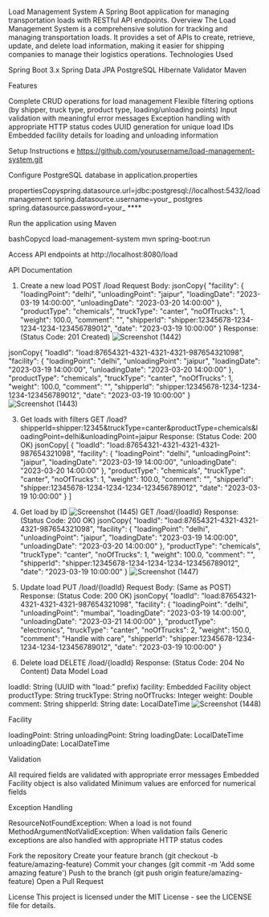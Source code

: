 Load Management System
A Spring Boot application for managing transportation loads with RESTful API endpoints.
Overview
The Load Management System is a comprehensive solution for tracking and managing transportation loads. It provides a set of APIs to create, retrieve, update, and delete load information, making it easier for shipping companies to manage their logistics operations.
Technologies Used

Spring Boot 3.x
Spring Data JPA
PostgreSQL
Hibernate Validator
Maven

Features

Complete CRUD operations for load management
Flexible filtering options (by shipper, truck type, product type, loading/unloading points)
Input validation with meaningful error messages
Exception handling with appropriate HTTP status codes
UUID generation for unique load IDs
Embedded facility details for loading and unloading information


Setup Instructions
e https://github.com/yourusername/load-management-system.git

Configure PostgreSQL database in application.properties

propertiesCopyspring.datasource.url=jdbc:postgresql://localhost:5432/loadmanagement
spring.datasource.username=your_ postgres
spring.datasource.password=your_ ****

Run the application using Maven

bashCopycd load-management-system
mvn spring-boot:run

Access API endpoints at http://localhost:8080/load

API Documentation
1. Create a new load
POST /load
Request Body:
jsonCopy{
  "facility": {
    "loadingPoint": "delhi",
    "unloadingPoint": "jaipur",
    "loadingDate": "2023-03-19 14:00:00",
    "unloadingDate": "2023-03-20 14:00:00"
  },
  "productType": "chemicals",
  "truckType": "canter",
  "noOfTrucks": 1,
  "weight": 100.0,
  "comment": "",
  "shipperId": "shipper:12345678-1234-1234-1234-123456789012",
  "date": "2023-03-19 10:00:00"
}
Response: (Status Code: 201 Created)
![Screenshot (1442)](https://github.com/user-attachments/assets/af179896-603f-4e0a-aacb-9d0489adc9cc)

jsonCopy{
  "loadId": "load:87654321-4321-4321-4321-987654321098",
  "facility": {
    "loadingPoint": "delhi",
    "unloadingPoint": "jaipur",
    "loadingDate": "2023-03-19 14:00:00",
    "unloadingDate": "2023-03-20 14:00:00"
  },
  "productType": "chemicals",
  "truckType": "canter",
  "noOfTrucks": 1,
  "weight": 100.0,
  "comment": "",
  "shipperId": "shipper:12345678-1234-1234-1234-123456789012",
  "date": "2023-03-19 10:00:00"
}
![Screenshot (1443)](https://github.com/user-attachments/assets/87e19368-e4fe-48fb-9d24-f6900e037ec8)

3. Get loads with filters
GET /load?shipperId=shipper:12345&truckType=canter&productType=chemicals&loadingPoint=delhi&unloadingPoint=jaipur
Response: (Status Code: 200 OK)
jsonCopy[
  {
    "loadId": "load:87654321-4321-4321-4321-987654321098",
    "facility": {
      "loadingPoint": "delhi",
      "unloadingPoint": "jaipur",
      "loadingDate": "2023-03-19 14:00:00",
      "unloadingDate": "2023-03-20 14:00:00"
    },
    "productType": "chemicals",
    "truckType": "canter",
    "noOfTrucks": 1,
    "weight": 100.0,
    "comment": "",
    "shipperId": "shipper:12345678-1234-1234-1234-123456789012",
    "date": "2023-03-19 10:00:00"
  }
]

4. Get load by ID
 ![Screenshot (1445)](https://github.com/user-attachments/assets/81636cfd-f8be-4f0c-a0bb-3bb85e96a0b9)
GET /load/{loadId}
Response: (Status Code: 200 OK)
jsonCopy{
  "loadId": "load:87654321-4321-4321-4321-987654321098",
  "facility": {
    "loadingPoint": "delhi",
    "unloadingPoint": "jaipur",
    "loadingDate": "2023-03-19 14:00:00",
    "unloadingDate": "2023-03-20 14:00:00"
  },
  "productType": "chemicals",
  "truckType": "canter",
  "noOfTrucks": 1,
  "weight": 100.0,
  "comment": "",
  "shipperId": "shipper:12345678-1234-1234-1234-123456789012",
  "date": "2023-03-19 10:00:00"
}
![Screenshot (1447)](https://github.com/user-attachments/assets/632a083c-b0d1-4170-a602-86be8b3b8d63)

6. Update load
PUT /load/{loadId}
Request Body: (Same as POST)
Response: (Status Code: 200 OK)
jsonCopy{
  "loadId": "load:87654321-4321-4321-4321-987654321098",
  "facility": {
    "loadingPoint": "delhi",
    "unloadingPoint": "mumbai",
    "loadingDate": "2023-03-19 14:00:00",
    "unloadingDate": "2023-03-21 14:00:00"
  },
  "productType": "electronics",
  "truckType": "canter",
  "noOfTrucks": 2,
  "weight": 150.0,
  "comment": "Handle with care",
  "shipperId": "shipper:12345678-1234-1234-1234-123456789012",
  "date": "2023-03-19 10:00:00"
}


7. Delete load
DELETE /load/{loadId}
Response: (Status Code: 204 No Content)
Data Model
Load

loadId: String (UUID with "load:" prefix)
facility: Embedded Facility object
productType: String
truckType: String
noOfTrucks: Integer
weight: Double
comment: String
shipperId: String
date: LocalDateTime
![Screenshot (1448)](https://github.com/user-attachments/assets/5e4122df-8eee-4204-bf84-6c6ec8fa1c39)


Facility

loadingPoint: String
unloadingPoint: String
loadingDate: LocalDateTime
unloadingDate: LocalDateTime

Validation

All required fields are validated with appropriate error messages
Embedded Facility object is also validated
Minimum values are enforced for numerical fields

Exception Handling

ResourceNotFoundException: When a load is not found
MethodArgumentNotValidException: When validation fails
Generic exceptions are also handled with appropriate HTTP status codes



Fork the repository
Create your feature branch (git checkout -b feature/amazing-feature)
Commit your changes (git commit -m 'Add some amazing feature')
Push to the branch (git push origin feature/amazing-feature)
Open a Pull Request

License
This project is licensed under the MIT License - see the LICENSE file for details.
